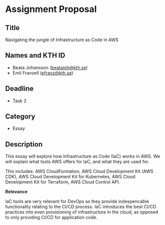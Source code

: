 # Assignment Proposal

## Title

Navigating the jungle of Infrastructure as Code in AWS

## Names and KTH ID

- Beata Johansson (beatajoh@kth.se)
- Emil Franzell (efranz@kth.se)

## Deadline

- Task 2

## Category

- Essay

## Description

This essay will explore how Infrastructure as Code (IaC) works in AWS. We will explain what tools AWS offers for IaC, and what they are used for.

This includes: AWS CloudFormation, AWS Cloud Development Kit (AWS CDK), AWS Cloud Development Kit for Kubernetes, AWS Cloud Development Kit for Terraform, AWS Cloud Control API.

**Relevance**

IaC tools are very relevant for DevOps as they provide indespencable functionality relating to the CI/CD process. IaC introduces the best CI/CD practices into even provisioning of infrastructure in the cloud, as opposed to only providing CI/CD for application code.
